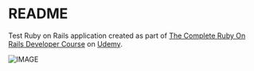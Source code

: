 # README

Test Ruby on Rails application created as part of [The Complete Ruby On Rails Developer Course](https://www.udemy.com/course/the-complete-ruby-on-rails-developer-course/) on [Udemy](https://www.udemy.com/).

![IMAGE](https://www.udemy.com/staticx/udemy/images/v6/logo-coral.svg)